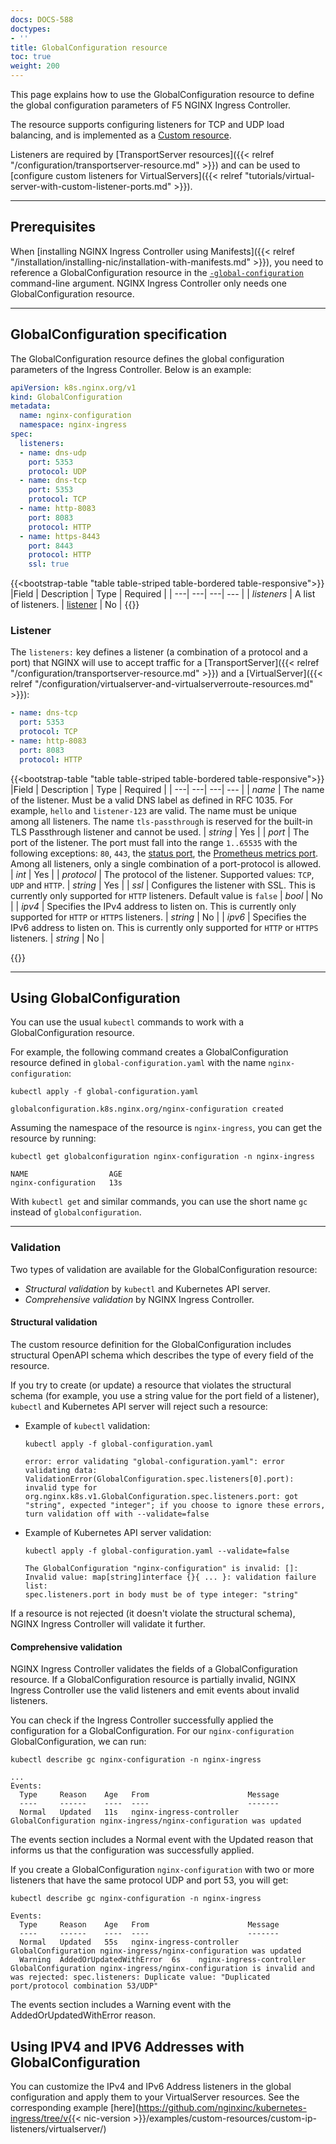 ```yaml
---
docs: DOCS-588
doctypes:
- ''
title: GlobalConfiguration resource
toc: true
weight: 200
---
```


This page explains how to use the GlobalConfiguration resource to define the global configuration parameters of F5 NGINX Ingress Controller.

The resource supports configuring listeners for TCP and UDP load balancing, and is implemented as a [Custom resource](https://kubernetes.io/docs/concepts/extend-kubernetes/api-extension/custom-resources/). 

Listeners are required by [TransportServer resources]({{< relref "/configuration/transportserver-resource.md" >}}) and can be used to [configure custom listeners for VirtualServers]({{< relref "tutorials/virtual-server-with-custom-listener-ports.md" >}}).

---

## Prerequisites

When [installing NGINX Ingress Controller using Manifests]({{< relref "/installation/installing-nic/installation-with-manifests.md" >}}), you need to reference a GlobalConfiguration resource in the [`-global-configuration`](/nginx-ingress-controller/configuration/global-configuration/command-line-arguments#cmdoption-global-configuration) command-line argument. NGINX Ingress Controller only needs one GlobalConfiguration resource.

---

## GlobalConfiguration specification

The GlobalConfiguration resource defines the global configuration parameters of the Ingress Controller. Below is an example:

```yaml
apiVersion: k8s.nginx.org/v1
kind: GlobalConfiguration
metadata:
  name: nginx-configuration
  namespace: nginx-ingress
spec:
  listeners:
  - name: dns-udp
    port: 5353
    protocol: UDP
  - name: dns-tcp
    port: 5353
    protocol: TCP
  - name: http-8083
    port: 8083
    protocol: HTTP
  - name: https-8443
    port: 8443
    protocol: HTTP
    ssl: true
```

{{<bootstrap-table "table table-striped table-bordered table-responsive">}}
|Field | Description | Type | Required |
| ---| ---| ---| --- |
| *listeners* | A list of listeners. | [listener](#listener) | No |
{{</bootstrap-table>}}

### Listener

The `listeners:` key defines a listener (a combination of a protocol and a port) that NGINX will use to accept traffic for a [TransportServer]({{< relref "/configuration/transportserver-resource.md" >}})  and a [VirtualServer]({{< relref "/configuration/virtualserver-and-virtualserverroute-resources.md" >}}):

```yaml
- name: dns-tcp
  port: 5353
  protocol: TCP
- name: http-8083
  port: 8083
  protocol: HTTP
```

{{<bootstrap-table "table table-striped table-bordered table-responsive">}}
|Field | Description | Type | Required |
| ---| ---| ---| --- |
| *name* | The name of the listener. Must be a valid DNS label as defined in RFC 1035. For example, ``hello`` and ``listener-123`` are valid. The name must be unique among all listeners. The name ``tls-passthrough`` is reserved for the built-in TLS Passthrough listener and cannot be used. | *string* | Yes |
| *port* | The port of the listener. The port must fall into the range ``1..65535`` with the following exceptions: ``80``, ``443``, the [status port](/nginx-ingress-controller/logging-and-monitoring/status-page), the [Prometheus metrics port](/nginx-ingress-controller/logging-and-monitoring/prometheus). Among all listeners, only a single combination of a port-protocol is allowed. | *int* | Yes |
| *protocol* | The protocol of the listener. Supported values: ``TCP``, ``UDP`` and ``HTTP``. | *string* | Yes |
| *ssl* | Configures the listener with SSL. This is currently only supported for ``HTTP`` listeners. Default value is ``false`` | *bool* | No |
| *ipv4* | Specifies the IPv4 address to listen on. This is currently only supported for ``HTTP`` or ``HTTPS``  listeners. | *string* | No |
| *ipv6* | Specifies the IPv6 address to listen on. This is currently only supported for ``HTTP`` or ``HTTPS``  listeners. | *string* | No |

{{</bootstrap-table>}}

---

## Using GlobalConfiguration

You can use the usual `kubectl` commands to work with a GlobalConfiguration resource.

For example, the following command creates a GlobalConfiguration resource defined in `global-configuration.yaml` with the name `nginx-configuration`:

```shell
kubectl apply -f global-configuration.yaml
```
```shell
globalconfiguration.k8s.nginx.org/nginx-configuration created
```

Assuming the namespace of the resource is `nginx-ingress`, you can get the resource by running:

```shell
kubectl get globalconfiguration nginx-configuration -n nginx-ingress
```
```shell
NAME                  AGE
nginx-configuration   13s
```

With `kubectl get` and similar commands, you can use the short name `gc` instead of `globalconfiguration`.

---

### Validation

Two types of validation are available for the GlobalConfiguration resource:

- *Structural validation* by `kubectl` and Kubernetes API server.
- *Comprehensive validation* by NGINX Ingress Controller.


#### Structural validation

The custom resource definition for the GlobalConfiguration includes structural OpenAPI schema which describes the type of every field of the resource.

If you try to create (or update) a resource that violates the structural schema (for example, you use a string value for the port field of a listener), `kubectl` and Kubernetes API server will reject such a resource:

- Example of `kubectl` validation:

    ```shell
    kubectl apply -f global-configuration.yaml
    ```
    ```text
    error: error validating "global-configuration.yaml": error validating data: ValidationError(GlobalConfiguration.spec.listeners[0].port): invalid type for org.nginx.k8s.v1.GlobalConfiguration.spec.listeners.port: got "string", expected "integer"; if you choose to ignore these errors, turn validation off with --validate=false
    ```

- Example of Kubernetes API server validation:

    ```shell
    kubectl apply -f global-configuration.yaml --validate=false
    ```
    ```text
    The GlobalConfiguration "nginx-configuration" is invalid: []: Invalid value: map[string]interface {}{ ... }: validation failure list:
    spec.listeners.port in body must be of type integer: "string"
    ```

If a resource is not rejected (it doesn't violate the structural schema), NGINX Ingress Controller will validate it further.

#### Comprehensive validation

NGINX Ingress Controller validates the fields of a GlobalConfiguration resource. If a GlobalConfiguration resource is partially invalid, NGINX Ingress Controller use the valid listeners and emit events about invalid listeners.

You can check if the Ingress Controller successfully applied the configuration for a GlobalConfiguration. For our  `nginx-configuration` GlobalConfiguration, we can run:

```shell
kubectl describe gc nginx-configuration -n nginx-ingress
```
```text
...
Events:
  Type     Reason    Age   From                      Message
  ----     ------    ----  ----                      -------
  Normal   Updated   11s   nginx-ingress-controller  GlobalConfiguration nginx-ingress/nginx-configuration was updated
```

The events section includes a Normal event with the Updated reason that informs us that the configuration was successfully applied.

If you create a GlobalConfiguration `nginx-configuration` with two or more listeners that have the same protocol UDP and port 53, you will get:

```shell
kubectl describe gc nginx-configuration -n nginx-ingress
```
```text
Events:
  Type     Reason    Age   From                      Message
  ----     ------    ----  ----                      -------
  Normal   Updated   55s   nginx-ingress-controller  GlobalConfiguration nginx-ingress/nginx-configuration was updated
  Warning  AddedOrUpdatedWithError  6s    nginx-ingress-controller  GlobalConfiguration nginx-ingress/nginx-configuration is invalid and was rejected: spec.listeners: Duplicate value: "Duplicated port/protocol combination 53/UDP"
```

The events section includes a Warning event with the AddedOrUpdatedWithError reason.


## Using IPV4 and IPV6 Addresses with GlobalConfiguration

You can customize the IPv4 and IPv6 Address listeners in the global configuration and apply them to your VirtualServer resources. See the corresponding example [here](https://github.com/nginxinc/kubernetes-ingress/tree/v{{< nic-version >}}/examples/custom-resources/custom-ip-listeners/virtualserver/)
